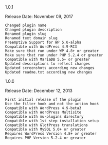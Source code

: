1.0.1

Release Date: November 09, 2017

    Changed plugin name
    Changed plugin description
    Renamed plugin slug
    Renamed text domain slug
    Preemptive Support for WP 5.0-alpha
    Compatible with WordPress 4.9-RC3
    Make sure that run under WP 4.8+ or greater
    Make sure that run under PHP 5.2.4 or greater
    Compatible with MariaDB 5.5+ or greater
    Updated descriptions to reflect changes
    Updated screenshots according new changes
    Updated readme.txt according new changes

1.0.0

Release Date: December 12, 2013

    First initial release of the plugin
    Use the filter hook and not the action hook
    Compatible with WordPress 4.9-beta3
    Compatible with WordPress Multisite
    Compatible with mu-plugins directory
    Compatible with 1st step installation setup
    Compatible with GlotPress translations
    Compatible with MySQL 5.0+ or greater
    Requires WordPress Version 4.8+ or greater
    Requires PHP Version 5.2.4 or greater
